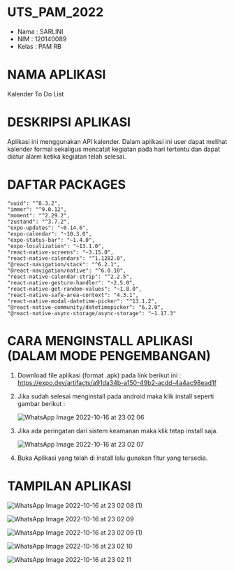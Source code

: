 # UTS_PAM_2022
- Nama : SARLINI
- NIM : 120140089
- Kelas : PAM RB

# NAMA APLIKASI
Kalender To Do List

# DESKRIPSI APLIKASI
Aplikasi ini menggunakan API kalender. Dalam aplikasi ini user dapat melihat kalender formal sekaligus mencatat kegiatan pada hari tertentu dan dapat diatur alarm ketika kegiatan telah selesai.

# DAFTAR PACKAGES
    "uuid": "^8.3.2",
    "immer": "^9.0.12",
    "moment": "^2.29.2",
    "zustand": "^3.7.2",
    "expo-updates": "~0.14.6",
    "expo-calendar": "~10.3.0",
    "expo-status-bar": "~1.4.0",
    "expo-localization": "~13.1.0",
    "react-native-screens": "~3.15.0",
    "react-native-calendars": "^1.1282.0",
    "@react-navigation/stack": "^6.2.1",
    "@react-navigation/native": "^6.0.10",
    "react-native-calendar-strip": "^2.2.5",
    "react-native-gesture-handler": "~2.5.0",
    "react-native-get-random-values": "~1.8.0",
    "react-native-safe-area-context": "4.3.1",
    "react-native-modal-datetime-picker": "^13.1.2",
    "@react-native-community/datetimepicker": "6.2.0",
    "@react-native-async-storage/async-storage": "~1.17.3"
    
 # CARA MENGINSTALL APLIKASI (DALAM MODE PENGEMBANGAN)
 1. Download file aplikasi (format .apk) pada link berikut ini : https://expo.dev/artifacts/a91da34b-a150-49b2-acdd-4a4ac98ead1f
 2. Jika sudah selesai menginstall pada android maka klik install seperti gambar berikut :
 
    ![WhatsApp Image 2022-10-16 at 23 02 06](https://user-images.githubusercontent.com/100962621/196046944-d590071e-c481-4ca8-8809-daf0e3256cb8.jpeg)
    
 3. Jika ada peringatan dari sistem keamanan maka klik tetap install saja.
 
    ![WhatsApp Image 2022-10-16 at 23 02 07](https://user-images.githubusercontent.com/100962621/196047072-f9ce5f05-cd00-4137-9044-1611bd6b0b7c.jpeg)
    
 4. Buka Aplikasi yang telah di install lalu gunakan fitur yang tersedia.
 
 # TAMPILAN APLIKASI
![WhatsApp Image 2022-10-16 at 23 02 08 (1)](https://user-images.githubusercontent.com/100962621/196047310-066ff98b-0ad5-4fb4-bbf4-36c3cb0627d0.jpeg)

![WhatsApp Image 2022-10-16 at 23 02 09](https://user-images.githubusercontent.com/100962621/196047313-c1550342-d253-448f-9a6b-91150c9bf2eb.jpeg)

![WhatsApp Image 2022-10-16 at 23 02 09 (1)](https://user-images.githubusercontent.com/100962621/196047319-3330ee3a-1a9f-4c04-856a-331b2a03003c.jpeg)

![WhatsApp Image 2022-10-16 at 23 02 10](https://user-images.githubusercontent.com/100962621/196047329-d92f785b-7838-42bb-8f42-4662a5bc3bcf.jpeg)

![WhatsApp Image 2022-10-16 at 23 02 11](https://user-images.githubusercontent.com/100962621/196047330-0fb8e44c-c95e-4785-a386-f3269dc40392.jpeg)



